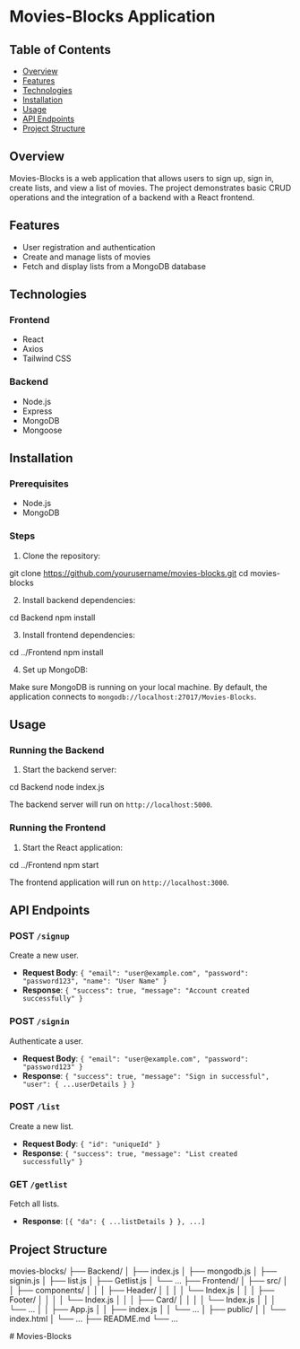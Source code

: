 

# Movies-Blocks Application

## Table of Contents

- [Overview](#overview)
- [Features](#features)
- [Technologies](#technologies)
- [Installation](#installation)
- [Usage](#usage)
- [API Endpoints](#api-endpoints)
- [Project Structure](#project-structure)

## Overview

Movies-Blocks is a web application that allows users to sign up, sign in, create lists, and view a list of movies. The project demonstrates basic CRUD operations and the integration of a backend with a React frontend.

## Features

- User registration and authentication
- Create and manage lists of movies
- Fetch and display lists from a MongoDB database

## Technologies

### Frontend

- React
- Axios
- Tailwind CSS

### Backend

- Node.js
- Express
- MongoDB
- Mongoose

## Installation

### Prerequisites

- Node.js
- MongoDB

### Steps

1. Clone the repository:


git clone https://github.com/yourusername/movies-blocks.git
cd movies-blocks


2. Install backend dependencies:


cd Backend
npm install


3. Install frontend dependencies:


cd ../Frontend
npm install

4. Set up MongoDB:

Make sure MongoDB is running on your local machine. By default, the application connects to `mongodb://localhost:27017/Movies-Blocks`.

## Usage

### Running the Backend

1. Start the backend server:


cd Backend
node index.js


The backend server will run on `http://localhost:5000`.

### Running the Frontend

1. Start the React application:


cd ../Frontend
npm start


The frontend application will run on `http://localhost:3000`.

## API Endpoints

### POST `/signup`

Create a new user.

- **Request Body**: `{ "email": "user@example.com", "password": "password123", "name": "User Name" }`
- **Response**: `{ "success": true, "message": "Account created successfully" }`

### POST `/signin`

Authenticate a user.

- **Request Body**: `{ "email": "user@example.com", "password": "password123" }`
- **Response**: `{ "success": true, "message": "Sign in successful", "user": { ...userDetails } }`

### POST `/list`

Create a new list.

- **Request Body**: `{ "id": "uniqueId" }`
- **Response**: `{ "success": true, "message": "List created successfully" }`

### GET `/getlist`

Fetch all lists.

- **Response**: `[{ "da": { ...listDetails } }, ...]`

## Project Structure

movies-blocks/
├── Backend/
│   ├── index.js
│   ├── mongodb.js
│   ├── signin.js
│   ├── list.js
│   ├── Getlist.js
│   └── ...
├── Frontend/
│   ├── src/
│   │   ├── components/
│   │   │   ├── Header/
│   │   │   │   └── Index.js
│   │   │   ├── Footer/
│   │   │   │   └── Index.js
│   │   │   ├── Card/
│   │   │   │   └── Index.js
│   │   │   └── ...
│   │   ├── App.js
│   │   ├── index.js
│   │   └── ...
│   ├── public/
│   │   └── index.html
│   └── ...
├── README.md
└── ...





#   M o v i e s - B l o c k s 
 
 
